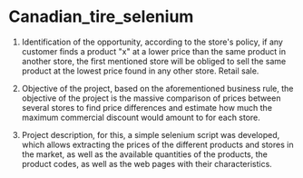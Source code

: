 # Canadian_tire_selenium

1. Identification of the opportunity, according to the store's policy, if any customer finds a product "x" at a lower price than the same product in another store, the first mentioned store will be obliged to sell the same product at the lowest price found in any other store. Retail sale.

2. Objective of the project, based on the aforementioned business rule, the objective of the project is the massive comparison of prices between several stores to find price differences and estimate how much the maximum commercial discount would amount to for each store.

3. Project description, for this, a simple selenium script was developed, which allows extracting the prices of the different products and stores in the market, as well as the available quantities of the products, the product codes, as well as the web pages with their characteristics.
